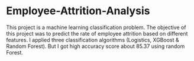 # Employee-Attrition-Analysis
This project is a machine learning classification problem. The objective of this project was to predict the rate of employee attrition based on different features.
I applied three classification algorithms (Logistics, XGBoost & Random Forest). But I got high accuracy score about 85.37 using random Forest.
